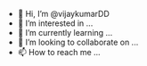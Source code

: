- 👋 Hi, I’m @vijaykumarDD
- 👀 I’m interested in ...
- 🌱 I’m currently learning ...
- 💞️ I’m looking to collaborate on ...
- 📫 How to reach me ...

<!---
vijaykumarDD/vijaykumarDD is a ✨ special ✨ repository because its `README.md` (this file) appears on your GitHub profile.
You can click the Preview link to take a look at your changes.
--->
